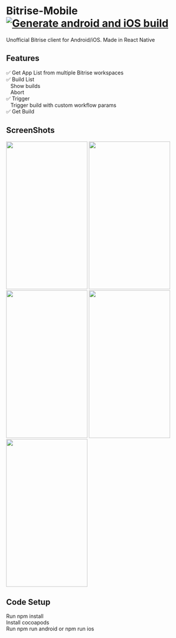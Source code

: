 # Bitrise-Mobile [![Generate android and iOS build](https://github.com/NayanBhut/Bitrise-Mobile/actions/workflows/build.yml/badge.svg?branch=main)](https://github.com/NayanBhut/Bitrise-Mobile/actions/workflows/build.yml)

Unofficial Bitrise client for Android/iOS. Made in React Native

## Features
✅ Get App List from multiple Bitrise workspaces\
✅ Build List\
  &nbsp;&nbsp;&nbsp;Show builds\
  &nbsp;&nbsp;&nbsp;Abort\
✅ Trigger\
  &nbsp;&nbsp;&nbsp;Trigger build with custom workflow params\
✅ Get Build

## ScreenShots
<img src="https://github.com/user-attachments/assets/0a00719c-56f3-4a56-ad40-eec492dbcd25" data-canonical-src="https://gyazo.com/eb5c5741b6a9a16c692170a41a49c858.png" width="220" height="400" />
<img src="https://github.com/user-attachments/assets/e5d8d300-1d26-4736-9df7-e55574651647" data-canonical-src="https://gyazo.com/eb5c5741b6a9a16c692170a41a49c858.png" width="220" height="400" />
<img src="https://github.com/user-attachments/assets/0611dd12-839e-4080-bc5e-b649bf2f26cb" data-canonical-src="https://gyazo.com/eb5c5741b6a9a16c692170a41a49c858.png" width="220" height="400" />
<img src="https://github.com/user-attachments/assets/47758efd-99fd-4a10-b7b3-8d5a23ea0f0f" data-canonical-src="https://gyazo.com/eb5c5741b6a9a16c692170a41a49c858.png" width="220" height="400" />
<img src="https://github.com/user-attachments/assets/32e8582e-99a8-480e-b68e-04707ad6d053" data-canonical-src="https://gyazo.com/eb5c5741b6a9a16c692170a41a49c858.png" width="220" height="400" />

## Code Setup
Run npm install\
Install cocoapods\
Run npm run android or npm run ios

